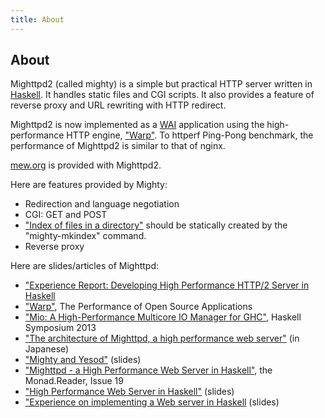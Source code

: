 ```yaml
---
title: About
---
```


## About

Mighttpd2 (called mighty) is a simple but practical HTTP server
written in [Haskell](http://www.haskell.org).
It handles static files and CGI scripts.
It also provides a feature of reverse proxy and
URL rewriting with HTTP redirect.

Mighttpd2 is now implemented as a [WAI](http://hackage.haskell.org/package/wai) application using the high-performance HTTP engine, ["Warp"](http://hackage.haskell.org/package/warp). To httperf Ping-Pong benchmark, the performance of Mighttpd2 is similar to that of nginx.

[mew.org](https://mew.org/) is provided with Mighttpd2.

Here are features provided by Mighty:

- Redirection and language negotiation
- CGI: GET and POST
- ["Index of files in a directory"](https://www.mew.org/Release/) should be statically created by the "mighty-mkindex" command.
- Reverse proxy

Here are slides/articles of Mighttpd:

- ["Experience Report: Developing High Performance HTTP/2 Server in Haskell](http://www.mew.org/~kazu/doc/paper/http2-haskell-2016.pdf)
- ["Warp"](http://aosabook.org/en/posa/warp.html), The Performance of Open Source Applications
- ["Mio: A High-Performance Multicore IO Manager for GHC"](http://haskell.cs.yale.edu/wp-content/uploads/2013/08/hask035-voellmy.pdf), Haskell Symposium 2013
- ["The architecture of Mighttpd, a high performance web server"](http://www.iij.ad.jp/company/development/tech/activities/mighttpd/index.html) (in Japanese)
- ["Mighty and Yesod"](http://mew.org/~kazu/material/2012-mighty-yesod.pdf) (slides)
- ["Mighttpd - a High Performance Web Server in Haskell"](http://themonadreader.files.wordpress.com/2011/10/issue19.pdf), the Monad.Reader, Issue 19
- ["High Performance Web Server in Haskell"](http://www.mew.org/~kazu/material/2011-mighttpd.pdf) (slides)
- ["Experience on implementing a Web server in Haskell](http://www.mew.org/~kazu/material/2010-mighttpd-en.pdf) (slides)
